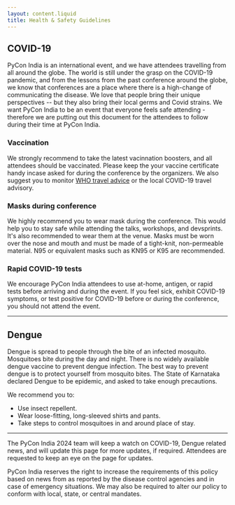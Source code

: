 ```yaml
---
layout: content.liquid
title: Health & Safety Guidelines
---
```


## COVID-19

PyCon India is an international event, and we have attendees travelling from all around the globe. The world is still under the grasp on the COVID-19 pandemic, and from the lessons from the past conference around the globe, we know that conferences are a place where there is a high-change of communicating the disease. We love that people bring their unique perspectives -- but they also bring their local germs and Covid strains. We want PyCon India to be an event that everyone feels safe attending - therefore we are putting out this document for the attendees to follow during their time at PyCon India. 

### Vaccination

We strongly recommend to take the latest vacinnation boosters, and all attendees should be vaccinated. Please keep the your vaccine certificate handy incase asked for during the conference by the organizers. We also suggest you to monitor [WHO travel advice](https://www.who.int/emergencies/diseases/novel-coronavirus-2019/travel-advice) or the local COVID-19 travel advisory.

### Masks during conference

We highly recommend you to wear mask during the conference. This would help you to stay safe while attending the talks, workshops, and devsprints. It's also recommended to wear them at the venue. Masks must be worn over the nose and mouth and must be made of a tight-knit, non-permeable material. N95 or equivalent masks such as KN95 or K95 are recommended. 


### Rapid COVID-19 tests 

We encourage PyCon India attendees to use at-home, antigen, or rapid tests before arriving and during the event. If you feel sick, exhibit COVID-19 symptoms, or test positive for COVID-19 before or during the conference, you should not attend the event.

---

## Dengue 

Dengue is spread to people through the bite of an infected mosquito. Mosquitoes bite during the day and night. There is no widely available dengue vaccine to prevent dengue infection. The best way to prevent dengue is to protect yourself from mosquito bites. The State of Karnataka declared Dengue to be epidemic, and asked to take enough precautions.

We recommend you to: 
- Use insect repellent.
- Wear loose-fitting, long-sleeved shirts and pants.
- Take steps to control mosquitoes in and around place of stay.

---

The PyCon India 2024 team will keep a watch on COVID-19, Dengue related news, and will update this page for more updates, if required. Attendees are requested to keep an eye on the page for updates.

PyCon India reserves the right to increase the requirements of this policy based on news from as reported by the disease control agencies and in case of emergency situations. We may also be required to alter our policy to conform with local, state, or central mandates.
